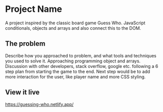 # Project Name

A project inspired by the classic board game Guess Who. JavaScript conditionals, objects and arrays and also connect this to the DOM.

## The problem

Describe how you approached to problem, and what tools and techniques you used to solve it.
Approaching programming object and arrays. Discussion with other developers, stack overflow, google etc.   following a 6 step plan from starting the game to the end. Next step would be to add more interaction for the user, like player name and more CSS styling.

## View it live

https://guessing-who.netlify.app/
